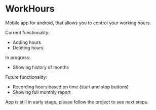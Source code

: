 # WorkHours
Mobile app for android, that allows you to control your working hours. 

Current functionality:
- Adding hours
- Deleting hours

In progress:
- Showing history of months

Future functionality:
- Recording hours based on time (start and stop buttons)
- Showing full monthly raport 

App is still in early stage, please follow the project to see next steps.
